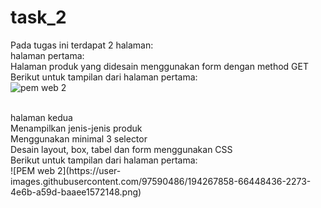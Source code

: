 # task_2 <br />
Pada tugas ini terdapat 2 halaman:<br />
halaman pertama: <br />
Halaman produk yang didesain menggunakan form dengan method GET<br />
Berikut untuk tampilan dari halaman pertama: <br /> 
![pem web 2](https://user-images.githubusercontent.com/97590486/194267231-33edb14b-935f-4f5b-8e18-c64f57a16bb3.png)

<br />
halaman kedua<br />
Menampilkan jenis-jenis produk<br />
Menggunakan minimal 3 selector<br />
Desain layout, box, tabel dan form menggunakan CSS<br />
Berikut untuk tampilan dari halaman pertama: <br />
![PEM web 2](https://user-images.githubusercontent.com/97590486/194267858-66448436-2273-4e6b-a59d-baaee1572148.png)

